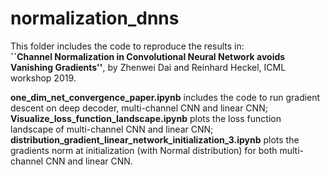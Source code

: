 # normalization_dnns
This folder includes the code to reproduce the results in: \
**``Channel Normalization in Convolutional Neural Network avoids Vanishing Gradients''**, by Zhenwei Dai and Reinhard Heckel, ICML workshop 2019.

**one_dim_net_convergence_paper.ipynb** includes the code to run gradient descent on deep decoder, multi-channel CNN and linear CNN; \
**Visualize_loss_function_landscape.ipynb** plots the loss function landscape of multi-channel CNN and linear CNN; \
**distribution_gradient_linear_network_initialization_3.ipynb** plots the gradients norm at initialization (with Normal distribution) for both multi-channel CNN and linear CNN.


